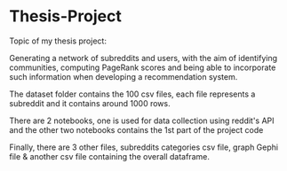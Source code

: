 # Thesis-Project
Topic of my thesis project:  

Generating a network of subreddits and users, with the aim of identifying communities, computing PageRank scores and being able to incorporate such information when developing a recommendation system.

The dataset folder contains the 100 csv files, each file represents a subreddit and it contains around 1000 rows.

There are 2 notebooks, one is used for data collection using reddit's API and the other two notebooks contains the 1st part of the project code

Finally, there are 3 other files, subreddits categories csv file, graph Gephi file & another csv file containing the overall dataframe.
